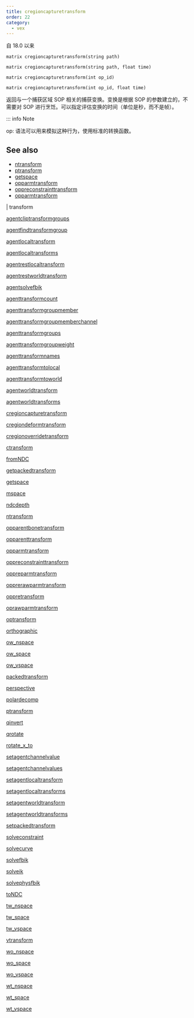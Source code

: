 ```yaml
---
title: cregioncapturetransform
order: 22
category:
  - vex
---
```


自 18.0 以来

`matrix cregioncapturetransform(string path)`

`matrix cregioncapturetransform(string path, float time)`

`matrix cregioncapturetransform(int op_id)`

`matrix cregioncapturetransform(int op_id, float time)`

返回与一个捕获区域 SOP 相关的捕获变换。变换是根据 SOP 的参数建立的，不需要对 SOP 进行烹饪。可以指定评估变换的时间（单位是秒，而不是帧）。

::: info Note

op: 语法可以用来模拟这种行为，使用标准的转换函数。

## See also

- [ntransform](ntransform.html)
- [ptransform](ptransform.html)
- [getspace](getspace.html)
- [opparmtransform](opparmtransform.html)
- [oppreconstrainttransform](oppreconstrainttransform.html)
- [opparmtransform](opparmtransform.html)

|
transform

[agentcliptransformgroups](agentcliptransformgroups.html)

[agentfindtransformgroup](agentfindtransformgroup.html)

[agentlocaltransform](agentlocaltransform.html)

[agentlocaltransforms](agentlocaltransforms.html)

[agentrestlocaltransform](agentrestlocaltransform.html)

[agentrestworldtransform](agentrestworldtransform.html)

[agentsolvefbik](agentsolvefbik.html)

[agenttransformcount](agenttransformcount.html)

[agenttransformgroupmember](agenttransformgroupmember.html)

[agenttransformgroupmemberchannel](agenttransformgroupmemberchannel.html)

[agenttransformgroups](agenttransformgroups.html)

[agenttransformgroupweight](agenttransformgroupweight.html)

[agenttransformnames](agenttransformnames.html)

[agenttransformtolocal](agenttransformtolocal.html)

[agenttransformtoworld](agenttransformtoworld.html)

[agentworldtransform](agentworldtransform.html)

[agentworldtransforms](agentworldtransforms.html)

[cregioncapturetransform](cregioncapturetransform.html)

[cregiondeformtransform](cregiondeformtransform.html)

[cregionoverridetransform](cregionoverridetransform.html)

[ctransform](ctransform.html)

[fromNDC](fromNDC.html)

[getpackedtransform](getpackedtransform.html)

[getspace](getspace.html)

[mspace](mspace.html)

[ndcdepth](ndcdepth.html)

[ntransform](ntransform.html)

[opparentbonetransform](opparentbonetransform.html)

[opparenttransform](opparenttransform.html)

[opparmtransform](opparmtransform.html)

[oppreconstrainttransform](oppreconstrainttransform.html)

[oppreparmtransform](oppreparmtransform.html)

[opprerawparmtransform](opprerawparmtransform.html)

[oppretransform](oppretransform.html)

[oprawparmtransform](oprawparmtransform.html)

[optransform](optransform.html)

[orthographic](orthographic.html)

[ow_nspace](ow_nspace.html)

[ow_space](ow_space.html)

[ow_vspace](ow_vspace.html)

[packedtransform](packedtransform.html)

[perspective](perspective.html)

[polardecomp](polardecomp.html)

[ptransform](ptransform.html)

[qinvert](qinvert.html)

[qrotate](qrotate.html)

[rotate_x_to](rotate_x_to.html)

[setagentchannelvalue](setagentchannelvalue.html)

[setagentchannelvalues](setagentchannelvalues.html)

[setagentlocaltransform](setagentlocaltransform.html)

[setagentlocaltransforms](setagentlocaltransforms.html)

[setagentworldtransform](setagentworldtransform.html)

[setagentworldtransforms](setagentworldtransforms.html)

[setpackedtransform](setpackedtransform.html)

[solveconstraint](solveconstraint.html)

[solvecurve](solvecurve.html)

[solvefbik](solvefbik.html)

[solveik](solveik.html)

[solvephysfbik](solvephysfbik.html)

[toNDC](toNDC.html)

[tw_nspace](tw_nspace.html)

[tw_space](tw_space.html)

[tw_vspace](tw_vspace.html)

[vtransform](vtransform.html)

[wo_nspace](wo_nspace.html)

[wo_space](wo_space.html)

[wo_vspace](wo_vspace.html)

[wt_nspace](wt_nspace.html)

[wt_space](wt_space.html)

[wt_vspace](wt_vspace.html)
